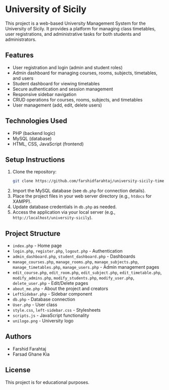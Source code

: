 # University of Sicily

This project is a web-based University Management System for the University of Sicily. It provides a platform for managing class timetables, user registrations, and administrative tasks for both students and administrators.

## Features
- User registration and login (admin and student roles)
- Admin dashboard for managing courses, rooms, subjects, timetables, and users
- Student dashboard for viewing timetables
- Secure authentication and session management
- Responsive sidebar navigation
- CRUD operations for courses, rooms, subjects, and timetables
- User management (add, edit, delete users)

## Technologies Used
- PHP (backend logic)
- MySQL (database)
- HTML, CSS, JavaScript (frontend)

## Setup Instructions
1. Clone the repository:
   ```bash
   git clone https://github.com/farshidfarahtaj/university-sicily-timetable
   ```
2. Import the MySQL database (see `db.php` for connection details).
3. Place the project files in your web server directory (e.g., `htdocs` for XAMPP).
4. Update database credentials in `db.php` as needed.
5. Access the application via your local server (e.g., `http://localhost/university-sicily`).

## Project Structure
- `index.php` - Home page
- `login.php`, `register.php`, `logout.php` - Authentication
- `admin_dashboard.php`, `student_dashboard.php` - Dashboards
- `manage_courses.php`, `manage_rooms.php`, `manage_subjects.php`, `manage_timetables.php`, `manage_users.php` - Admin management pages
- `edit_course.php`, `edit_room.php`, `edit_subject.php`, `edit_timetable.php`, `modify_admins.php`, `modify_students.php`, `modify_user.php`, `delete_user.php` - Edit/Delete pages
- `about_me.php` - About the project and creators
- `LeftSidebar.php` - Sidebar component
- `db.php` - Database connection
- `User.php` - User class
- `style.css`, `left-sidebar.css` - Stylesheets
- `scripts.js` - JavaScript functionality
- `unilogo.png` - University logo

## Authors
- Farshid Farahtaj 
- Farsad Ghane Kia

## License
This project is for educational purposes.
